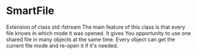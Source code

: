 # SmartFile
Extension of class std::fstream
The main feature of this class is that every file knows in which mode it was opened. 
It gives You opportunity to use one shared file in many objects at the same time. 
Every object can get the current file mode and re-open it if it's needed.
